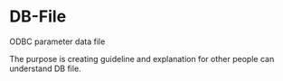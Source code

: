 # DB-File
ODBC parameter data file

The purpose is creating guideline and explanation for other people can understand DB file.
